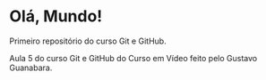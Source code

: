 # Olá, Mundo!
 Primeiro repositório do curso Git e GitHub.

Aula 5 do curso Git e GitHub do Curso em Vídeo feito pelo Gustavo Guanabara.